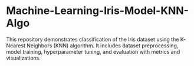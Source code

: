 # Machine-Learning-Iris-Model-KNN-Algo
This repository demonstrates classification of the Iris dataset using the K-Nearest Neighbors (KNN) algorithm. It includes dataset preprocessing, model training, hyperparameter tuning, and evaluation with metrics and visualizations.
